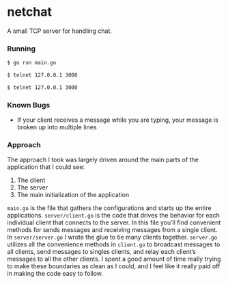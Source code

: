 # netchat

A small TCP server for handling chat.

### Running

```bash
$ go run main.go
```

```bash
$ telnet 127.0.0.1 3000
```

```bash
$ telnet 127.0.0.1 3000
```

### Known Bugs

- If your client receives a message while you are typing, your message is broken up into multiple lines

### Approach


The approach I took was largely driven around the main parts of the application that I could see: 

1. The client
2. The server
3. The main initialization of the application

`main.go` is the file that gathers the configurations and starts up the entire applications. `server/client.go` is the code that drives the behavior for each individual client that connects to the server. In this file you’ll find convenient methods for sends messages and receiving messages from a single client. In `server/server.go` I wrote the glue to tie many clients together. `server.go` utilizes all the convenience methods in `client.go` to broadcast messages to all clients, send messages to singles clients, and relay each client’s messages to all the other clients. I spent a good amount of time really trying to make these boundaries as clean as I could, and I feel like it really paid off in making the code easy to follow.
